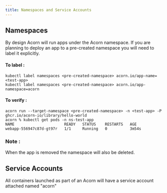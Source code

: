 ```yaml
---
title: Namespaces and Service Accounts
---
```

## Namespaces 

By design Acorn will run apps under the Acorn namespace. If you are planning to deploy an app to a pre-created namespace you will need to label it explicitly.

#### To label :

```shell
kubectl label namespaces <pre-created-namespace> acorn.io/app-name=<test-app>
kubectl label namespaces <pre-created-namespace> acorn.io/app-namespace=acorn
```
#### To verify :
```shell
acorn run --target-namespace <pre-created-namespace> -n <test-app> -P ghcr.io/acorn-io/library/hello-world
acorn % kubectl get pods -n ns-test-app
NAME                      READY   STATUS    RESTARTS   AGE
webapp-556947c87d-gt97r   1/1     Running   0          3m54s

```
### Note :
When the app is removed the namespace will also be deleted.
## Service Accounts

All containers launched as part of an Acorn will have a service account attached named "acorn"

